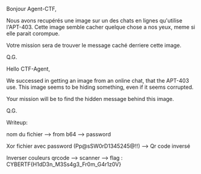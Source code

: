 Bonjour Agent-CTF,

Nous avons recupérés une image sur un des chats en lignes qu'utilise l'APT-403.
Cette image semble cacher quelque chose a nos yeux, meme si elle parait corompue.

Votre mission sera de trouver le message caché derriere cette image.

Q.G.

Hello CTF-Agent,

We successed in getting an image from an online chat, that the APT-403 use.
This image seems to be hiding something, even if it seems corrupted.

Your mission will be to find the hidden message behind this image.

Q.G.

Writeup:


nom du fichier --> from b64 --> password


Xor fichier avec password (Pp@sSW0rD1345245@!!) --> Qr code inversé


Inverser couleurs qrcode --> scanner --> flag : CYBERTF{H1dD3n_M3Ss4g3_Fr0m_G4r1z0V}

